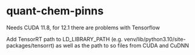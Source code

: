 # quant-chem-pinns

Needs CUDA 11.8, for 12.1 there are problems with Tensorflow

Add TensorRT path to LD_LIBRARY_PATH (e.g. venv/lib/python3.10/site-packages/tensorrt) as well as the path to so files from CUDA and CuDNN
